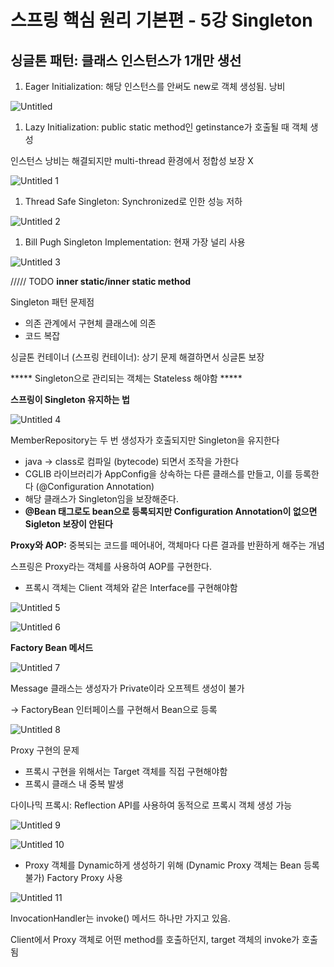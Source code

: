 # 스프링 핵심 원리 기본편 - 5강 Singleton

## 싱글톤 패턴: 클래스 인스턴스가 1개만 생선

1. Eager Initialization: 해당 인스턴스를 안써도 new로 객체 생성됨. 낭비

![Untitled](https://user-images.githubusercontent.com/61227459/181258422-84b20bf6-b0df-44e5-8ff0-54769da88bab.png)

1. Lazy Initialization: public static method인 getinstance가 호출될 때 객체 생성

인스턴스 낭비는 해결되지만 multi-thread 환경에서 정합성 보장 X

![Untitled 1](https://user-images.githubusercontent.com/61227459/181258388-7f471eea-5de7-447e-bdeb-2d06d9b7a5ab.png)

1. Thread Safe Singleton: Synchronized로 인한 성능 저하

![Untitled 2](https://user-images.githubusercontent.com/61227459/181258393-1353fbfb-fa07-4f54-bf14-f7bac58173de.png)

1. Bill Pugh Singleton Implementation: 현재 가장 널리 사용

![Untitled 3](https://user-images.githubusercontent.com/61227459/181258395-743eec89-8cb9-43ce-8f29-c577102fca0a.png)

///// TODO **inner static/inner static method** 

Singleton 패턴 문제점

- 의존 관계에서 구현체 클래스에 의존
- 코드 복잡

싱글톤 컨테이너 (스프링 컨테이너): 상기 문제 해결하면서 싱글톤 보장 

***** Singleton으로 관리되는 객체는 Stateless 해야함 *****

**스프링이 Singleton 유지하는 법**

![Untitled 4](https://user-images.githubusercontent.com/61227459/181258397-7e9445be-b98b-40f5-b960-bce4d1b64f95.png)

MemberRepository는 두 번 생성자가 호출되지만 Singleton을 유지한다

- java → class로 컴파일 (bytecode) 되면서 조작을 가한다
- CGLIB 라이브러리가 AppConfig을 상속하는 다른 클래스를 만들고, 이를 등록한다 (@Configuration Annotation)
- 해당 클래스가 Singleton임을 보장해준다.
- **@Bean 태그로도 bean으로 등록되지만 Configuration Annotation이 없으면 Sigleton 보장이 안된다**

**Proxy와 AOP:** 중복되는 코드를 떼어내어, 객체마다 다른 결과를 반환하게 해주는 개념

스프링은 Proxy라는 객체를 사용하여 AOP를 구현한다.

- 프록시 객체는 Client 객체와 같은 Interface를 구현해야함

![Untitled 5](https://user-images.githubusercontent.com/61227459/181258402-faf7287c-17ff-430b-b1ec-400a00654818.png)

![Untitled 6](https://user-images.githubusercontent.com/61227459/181258404-03aecf00-aefd-453f-9529-41d26317d903.png)

**Factory Bean 메서드**

![Untitled 7](https://user-images.githubusercontent.com/61227459/181258405-fd4e3202-52a0-4e0c-9097-ac3a6c147047.png)

Message 클래스는 생성자가 Private이라 오프젝트 생성이 불가

→ FactoryBean 인터페이스를 구현해서 Bean으로 등록 

![Untitled 8](https://user-images.githubusercontent.com/61227459/181258410-548a238f-44b7-4597-827e-ce062799a6fb.png)

Proxy 구현의 문제

- 프록시 구현을 위해서는 Target 객체를 직접 구현해야함
- 프록시 클래스 내 중복 발생

다이나믹 프록시: Reflection API를 사용하여 동적으로 프록시 객체 생성 가능

![Untitled 9](https://user-images.githubusercontent.com/61227459/181258412-a60ad53c-4222-45d4-954b-360d661d2396.png)

![Untitled 10](https://user-images.githubusercontent.com/61227459/181258413-ecd2b8c3-732e-408c-9eb8-452eeb1387fd.png)

- Proxy 객체를 Dynamic하게 생성하기 위해 (Dynamic Proxy 객체는 Bean 등록 불가) Factory Proxy 사용

![Untitled 11](https://user-images.githubusercontent.com/61227459/181258418-5e7664ad-dec0-493b-981c-01225dd54d94.png)

InvocationHandler는 invoke() 메서드 하나만 가지고 있음.

Client에서 Proxy 객체로 어떤 method를 호출하던지, target 객체의 invoke가 호출됨